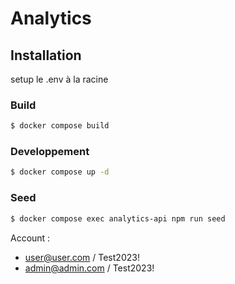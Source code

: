 # Analytics

## Installation

setup le .env à la racine

### Build

```bash
$ docker compose build
```

### Developpement

```bash
$ docker compose up -d
```

### Seed

```bash
$ docker compose exec analytics-api npm run seed
```

Account :

- user@user.com / Test2023!
- admin@admin.com / Test2023!
